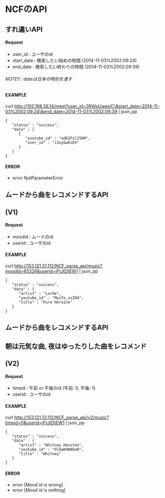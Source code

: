 # NCFのAPI

## すれ違いAPI
#### Request
* user_id : ユーザのid
* start_date : 検索したい始めの時間 (2014-11-03%2002:09:24)
* end_date : 検索したい終わりの時間 (2014-11-03%2002:09:39)
###### NOTE!! : dateは日本の時刻を渡す

#### EXAMPLE
curl http://192.168.56.14/meet?user_id=3RWoUwexIC\&start_date=2014-11-03%2002:09:24\&end_date=2014-11-03%2002:09:39 | json_pp
```
{
   "status" : "success",
   "data" : [
      {
         "youtube_id" : "adK2Fol2SkM",
         "user_id" : "i3uyGwEsEh"
      }
   ]
}
```
  
#### ERROR
* error NotParameterError




## ムードから曲をレコメンドするAPI 
## (V1)
#### Request
* moodid : ムードのid
* userid : ユーザのid

#### EXAMPLE
curl http://153.121.51.112/NCF_parse_api/music?moodid=65326&userid=iFtJtDtEW1 | json_pp
```
{
   "status" : "success",
   "data" : {
      "artist" : "Lorde",
      "youtube_id" : "MysTo_ssZU4",
      "title" : "Pure Heroine"
   }
}
```




## ムードから曲をレコメンドするAPI 
## 朝は元気な曲, 夜はゆったりした曲をレコメンド
## (V2)

#### Request
* timeid : 午前 or 午後のid (午前: 0, 午後: 1)
* userid : ユーザのid

#### EXAMPLE
curl http://153.121.51.112/NCF_parse_api/v2/music?timeid=0&userid=iFtJtDtEW1 | json_pp
```
{
   "status" : "success",
   "data" : {
      "artist" : "Whitney Houston",
      "youtube_id" : "OlAaK9W8Ee0",
      "title" : "Whitney"
   }
}
```

#### ERROR
* error [Mood id is wrong]
* error [Mood id is nothing]
